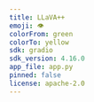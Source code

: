 ```yaml
---
title: LLaVA++
emoji: 👁
colorFrom: green
colorTo: yellow
sdk: gradio
sdk_version: 4.16.0
app_file: app.py
pinned: false
license: apache-2.0
---
```


